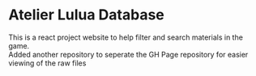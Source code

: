 # Atelier Lulua Database  
This is a react project website to help filter and search materials in the game.  
Added another repository to seperate the GH Page repository for easier viewing of the raw files  
